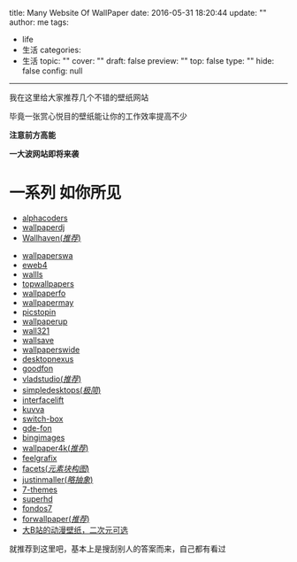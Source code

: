 title: Many Website Of WallPaper
date: 2016-05-31 18:20:44
update: ""
author: me
tags:
- life
- 生活
categories:
- 生活
topic: ""
cover: ""
draft: false
preview: ""
top: false
type: ""
hide: false
config: null


---


我在这里给大家推荐几个不错的壁纸网站

毕竟一张赏心悦目的壁纸能让你的工作效率提高不少

**注意前方高能**

**一大波网站即将来袭**


# 一系列  如你所见
- [alphacoders](http://wall.alphacoders.com/)
- [wallpaperdj](http://wallpaperdj.com/)
- [Wallhaven(*推荐*)](https://alpha.wallhaven.cc/)
<!--more-->
- [wallpaperswa](http://wallpaperswa.com/)
- [eweb4](http://hdw.eweb4.com/)
- [wallls](http://wallls.com/)
- [topwallpapers](http://topwallpapers.pw/)
- [wallpaperfo](http://www.wallpaperfo.com/)
- [wallpapermay](http://www.wallpapermay.com/)
- [picstopin](http://www.picstopin.com/)
- [wallpaperup](http://www.wallpaperup.com/)
- [wall321](http://www.wall321.com/)
- [wallsave](http://www.wallsave.com/)
- [wallpaperswide](http://wallpaperswide.com/)
- [desktopnexus](https://www.desktopnexus.com/)
- [goodfon](http://www.goodfon.su/)
- [vladstudio(*推荐*)](http://www.vladstudio.com/zh/home/)
- [simpledesktops(*极简*)](http://simpledesktops.com/)
- [interfacelift](https://interfacelift.com/wallpaper/downloads/date/any/)
- [kuvva](https://www.kuvva.com/)
- [switch-box](http://switch-box.net/category/wallpaper)
- [gde-fon](http://cn.gde-fon.com/)
- [bingimages](http://www.istartedsomething.com/bingimages/)
- [wallpaper4k(*推荐*)](http://www.wallpaper4k.com/)
- [feelgrafix](http://feelgrafix.com/)
- [facets(*元素块构图*)](http://www.facets.la/)
- [justinmaller(*略抽象*)](http://justinmaller.com/)
- [7-themes](http://7-themes.com/)
- [superhd](http://superhd.site/)
- [fondos7](http://www.fondos7.net/)
- [forwallpaper(*推荐*)](http://cn.forwallpaper.com/)
- [大B站的动漫壁纸，二次元可选](http://h.bilibili.com/wallpaper?action=list)

就推荐到这里吧，基本上是搜刮别人的答案而来，自己都有看过
